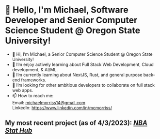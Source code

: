 # 👋  Hello, I'm Michael, Software Developer and Senior Computer Science Student @ Oregon State University!

- 👋 Hi, I’m Michael, a Senior Computer Science Student @ Oregon State University! 
- 👀 I’m enjoy actively learning about Full Stack Web Development, Cloud development, & AI/ML.
- 🌱 I’m currently learning about NextJS, Rust, and general purpose back-end frameworks.
- 💞️ I’m looking for other ambitious developers to collaborate on full stack web apps.
- 📫 How to reach me:<br /> 
                   Email: michaelmorriss14@gmail.com <br /> 
                   LinkedIn: https://www.linkedin.com/in/mcmorriss/
                   
          
## My most recent project (as of 4/3/2023): <a href="https://github.com/mcmorriss/CodePathProjects/tree/main/Project5-DataDashboard"> *NBA Stat Hub* </a>
